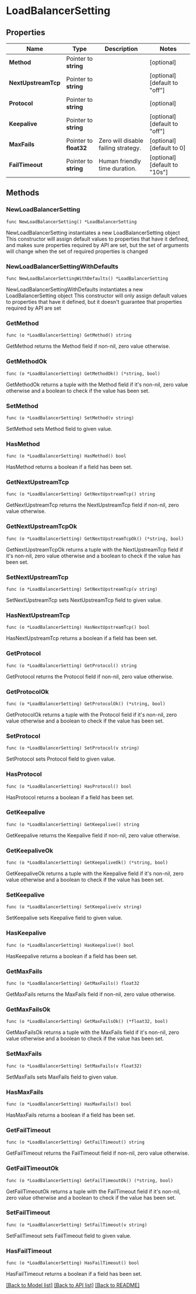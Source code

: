 # LoadBalancerSetting

## Properties

Name | Type | Description | Notes
------------ | ------------- | ------------- | -------------
**Method** | Pointer to **string** |  | [optional] 
**NextUpstreamTcp** | Pointer to **string** |  | [optional] [default to "off"]
**Protocol** | Pointer to **string** |  | [optional] 
**Keepalive** | Pointer to **string** |  | [optional] [default to "off"]
**MaxFails** | Pointer to **float32** | Zero will disable failing strategy. | [optional] [default to 0]
**FailTimeout** | Pointer to **string** | Human friendly time duration. | [optional] [default to "10s"]

## Methods

### NewLoadBalancerSetting

`func NewLoadBalancerSetting() *LoadBalancerSetting`

NewLoadBalancerSetting instantiates a new LoadBalancerSetting object
This constructor will assign default values to properties that have it defined,
and makes sure properties required by API are set, but the set of arguments
will change when the set of required properties is changed

### NewLoadBalancerSettingWithDefaults

`func NewLoadBalancerSettingWithDefaults() *LoadBalancerSetting`

NewLoadBalancerSettingWithDefaults instantiates a new LoadBalancerSetting object
This constructor will only assign default values to properties that have it defined,
but it doesn't guarantee that properties required by API are set

### GetMethod

`func (o *LoadBalancerSetting) GetMethod() string`

GetMethod returns the Method field if non-nil, zero value otherwise.

### GetMethodOk

`func (o *LoadBalancerSetting) GetMethodOk() (*string, bool)`

GetMethodOk returns a tuple with the Method field if it's non-nil, zero value otherwise
and a boolean to check if the value has been set.

### SetMethod

`func (o *LoadBalancerSetting) SetMethod(v string)`

SetMethod sets Method field to given value.

### HasMethod

`func (o *LoadBalancerSetting) HasMethod() bool`

HasMethod returns a boolean if a field has been set.

### GetNextUpstreamTcp

`func (o *LoadBalancerSetting) GetNextUpstreamTcp() string`

GetNextUpstreamTcp returns the NextUpstreamTcp field if non-nil, zero value otherwise.

### GetNextUpstreamTcpOk

`func (o *LoadBalancerSetting) GetNextUpstreamTcpOk() (*string, bool)`

GetNextUpstreamTcpOk returns a tuple with the NextUpstreamTcp field if it's non-nil, zero value otherwise
and a boolean to check if the value has been set.

### SetNextUpstreamTcp

`func (o *LoadBalancerSetting) SetNextUpstreamTcp(v string)`

SetNextUpstreamTcp sets NextUpstreamTcp field to given value.

### HasNextUpstreamTcp

`func (o *LoadBalancerSetting) HasNextUpstreamTcp() bool`

HasNextUpstreamTcp returns a boolean if a field has been set.

### GetProtocol

`func (o *LoadBalancerSetting) GetProtocol() string`

GetProtocol returns the Protocol field if non-nil, zero value otherwise.

### GetProtocolOk

`func (o *LoadBalancerSetting) GetProtocolOk() (*string, bool)`

GetProtocolOk returns a tuple with the Protocol field if it's non-nil, zero value otherwise
and a boolean to check if the value has been set.

### SetProtocol

`func (o *LoadBalancerSetting) SetProtocol(v string)`

SetProtocol sets Protocol field to given value.

### HasProtocol

`func (o *LoadBalancerSetting) HasProtocol() bool`

HasProtocol returns a boolean if a field has been set.

### GetKeepalive

`func (o *LoadBalancerSetting) GetKeepalive() string`

GetKeepalive returns the Keepalive field if non-nil, zero value otherwise.

### GetKeepaliveOk

`func (o *LoadBalancerSetting) GetKeepaliveOk() (*string, bool)`

GetKeepaliveOk returns a tuple with the Keepalive field if it's non-nil, zero value otherwise
and a boolean to check if the value has been set.

### SetKeepalive

`func (o *LoadBalancerSetting) SetKeepalive(v string)`

SetKeepalive sets Keepalive field to given value.

### HasKeepalive

`func (o *LoadBalancerSetting) HasKeepalive() bool`

HasKeepalive returns a boolean if a field has been set.

### GetMaxFails

`func (o *LoadBalancerSetting) GetMaxFails() float32`

GetMaxFails returns the MaxFails field if non-nil, zero value otherwise.

### GetMaxFailsOk

`func (o *LoadBalancerSetting) GetMaxFailsOk() (*float32, bool)`

GetMaxFailsOk returns a tuple with the MaxFails field if it's non-nil, zero value otherwise
and a boolean to check if the value has been set.

### SetMaxFails

`func (o *LoadBalancerSetting) SetMaxFails(v float32)`

SetMaxFails sets MaxFails field to given value.

### HasMaxFails

`func (o *LoadBalancerSetting) HasMaxFails() bool`

HasMaxFails returns a boolean if a field has been set.

### GetFailTimeout

`func (o *LoadBalancerSetting) GetFailTimeout() string`

GetFailTimeout returns the FailTimeout field if non-nil, zero value otherwise.

### GetFailTimeoutOk

`func (o *LoadBalancerSetting) GetFailTimeoutOk() (*string, bool)`

GetFailTimeoutOk returns a tuple with the FailTimeout field if it's non-nil, zero value otherwise
and a boolean to check if the value has been set.

### SetFailTimeout

`func (o *LoadBalancerSetting) SetFailTimeout(v string)`

SetFailTimeout sets FailTimeout field to given value.

### HasFailTimeout

`func (o *LoadBalancerSetting) HasFailTimeout() bool`

HasFailTimeout returns a boolean if a field has been set.


[[Back to Model list]](HOW-TO.md#documentation-for-models) [[Back to API list]](HOW-TO.md#documentation-for-api-endpoints) [[Back to README]](HOW-TO.md)


